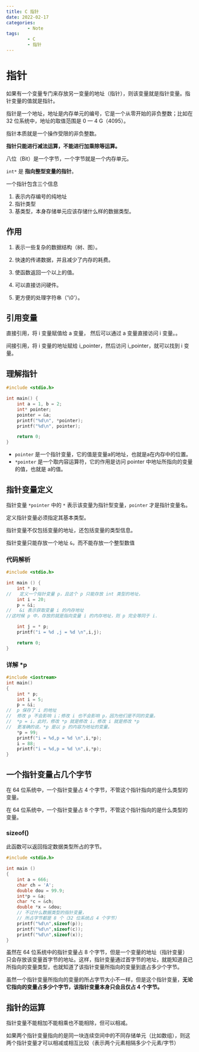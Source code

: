 ```yaml
---
title: C 指针
date: 2022-02-17
categories:
        - Note
tags:
        - C
        - 指针
---
```


# 指针

如果有一个变量专门来存放另一变量的地址（指针），则该变量就是指针变量。指针变量的值就是指针。

指针是一个地址，地址是内存单元的编号，它是一个从零开始的非负整数；比如在 32 位系统中，地址的取值范围是 0 — 4 G（4095）。

指针本质就是一个操作受限的非负整数。

**指针只能进行减法运算，不能进行加乘除等运算。**

八位（Bit）是一个字节，一个字节就是一个内存单元。

`int*` 是 **指向整型变量的指针**。

一个指针包含三个信息

1. 表示内存编号的纯地址
2. 指针类型
3. 基类型，本身存储单元应该存储什么样的数据类型。

## 作用

1. 表示一些复杂的数据结构（树、图）。

2. 快速的传递数据，并且减少了内存的耗费。

3. 使函数返回一个以上的值。

4. 可以直接访问硬件。

5. 更方便的处理字符串（'\0'）。

## 引用变量

直接引用，将 i 变量赋值给 a 变量， 然后可以通过 a 变量直接访问 i 变量。。

间接引用，将 i 变量的地址赋给 i_pointer，然后访问 i_pointer，就可以找到 i 变量。

## 理解指针

```c
#include <stdio.h>

int main() {
	int a = 1, b = 2;
	int* pointer;
	pointer = &a;
	printf("%d\n", *pointer);
	printf("%d\n", pointer);

	return 0;
}
```

- `pointer` 是一个指针变量，它的值是变量a的地址，也就是a在内存中的位置。
- `*pointer` 是一个取内容运算符，它的作用是访问 pointer 中地址所指向的变量的值，也就是 a的值。

## 指针变量定义

指针变量 `*pointer` 中的 `*` 表示该变量为指针型变量，`pointer` 才是指针变量名。

定义指针变量必须指定其基本类型。

指针变量不仅包括变量的地址，还包括变量的类型信息。

指针变量只能存放一个地址 `&`，而不能存放一个整型数值

### 代码解析

```C
#include <stdio.h>

int main () {
	int * p;
//   定义一个指针变量 p，且这个 p 只能存放 int 类型的地址，
	int i = 20;
	p = &i;
//   &i 表示获取变量 i 的内存地址
//这时候 p 中，存放的就是指向变量 i 的内存地址，则 p 完全等同于 i.

	int j = * p;
	printf("i = %d ,j = %d \n",i,j);

	return 0;
}
```

### 详解 \*p

```c
#include <iostream>
int main()
{
    int * p;
    int i = 5;
    p = &i;
//  p 保存了 i 的地址
//  修改 p 不会影响 i；修改 i 也不会影响 p，因为他们是不同的变量。
//  *p = i，此时，修改 *p 就是修改 i，修改 i 就是修改 *p
//  更准确的说，*p 是以 p 的内容为地址的变量。
    *p = 99;
    printf("i = %d,p = %d \n",i,*p);
    i = 88;
    printf("i = %d,p = %d \n",i,*p);
}
```

 

## 一个指针变量占几个字节

在 64 位系统中，一个指针变量占 4 个字节，不管这个指针指向的是什么类型的变量。

在 64 位系统中，一个指针变量占 8 个字节，不管这个指针指向的是什么类型的变量。

### sizeof()

此函数可以返回指定数据类型所占的字节。

```c
#include <stdio.h>

int main ()
{
    int a = 666;
    char ch = 'A';
    double dou = 99.9;
    int*p = &a;
    char *c = &ch;
    double *x = &dou;
    // 不过什么数据类型的指针变量，
    // 所占字节都是 8 个（32 位系统占 4 个字节）
    printf("%d\n",sizeof(p));
    printf("%d\n",sizeof(c));
    printf("%d\n",sizeof(x));
}
```

虽然在 64 位系统中的指针变量占 8 个字节，但是一个变量的地址（指针变量）只会存放该变量首字节的地址。这样，指针变量通过首字节的地址，就能知道自己所指向的变量类型，也就知道了该指针变量所指向的变量到底占多少个字节。

虽然一个指针变量所指向的变量的所占字节大小不一样，但是这个指针变量，**无论它指向的变量占多少个字节，该指针变量本身只会且仅占 4 个字节。**

## 指针的运算

指针变量不能相加不能相乘也不能相除，但可以相减。

如果两个指针变量指向的是同一块连续空间中的不同存储单元（比如数组），则这两个指针变量才可以相减或相互比较（表示两个元素相隔多少个元素/字节）
